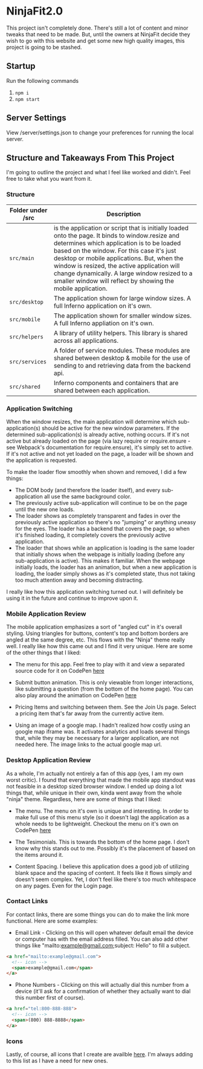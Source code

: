 # NinjaFit2.0

This project isn't completely done. There's still a lot of content and minor tweaks that need to be made. But, until the owners at NinjaFit decide they wish to go with this website and get some new high quality images, this project is going to be stashed. 

## Startup
Run the following commands
1. `npm i`
2. `npm start`

## Server Settings
View /server/settings.json to change your preferences for running the local server.

## Structure and Takeaways From This Project
I'm going to outline the project and what I feel like worked and didn't. Feel free to take what you want from it.

### Structure
| Folder under /src | Description |
| ----------------- | ----------- |
| `src/main` | is the application or script that is initially loaded onto the page. It binds to window.resize and determines which application is to be loaded based on the window. For this case it's just desktop or mobile applications. But, when the window is resized, the active application will change dynamically. A large window resized to a smaller window will reflect by showing the mobile application. |
| `src/desktop` | The application shown for large window sizes. A full Inferno application on it's own. |
| `src/mobile`  | The application shown for smaller window sizes. A full Inferno appliation on it's own. |
| `src/helpers` | A library of utility helpers. This library is shared across all applications. |
| `src/services` | A folder of service modules. These modules are shared between desktop & mobile for the use of sending to and retrieving data from the backend api. |
| `src/shared` | Inferno components and containers that are shared between each application. |

### Application Switching 
When the window resizes, the main application will determine which sub-application(s) should be active for the new window parameters. If the determined sub-application(s) is already active, nothing occurs. If it's not active but already loaded on the page (via lazy require or require.ensure - see Webpack's documentation for require.ensure), it's simply set to active. If it's not active and not yet loaded on the page, a loader will be shown and the application is requested. 

To make the loader flow smoothly when shown and removed, I did a few things:
* The DOM body (and therefore the loader itself), and every sub-application all use the same background color.
* The previously active sub-application will continue to be on the page until the new one loads. 
* The loader shows as completely transparent and fades in over the previously active application so there's no "jumping" or anything uneasy for the eyes. The loader has a backend that covers the page, so when it's finished loading, it completely covers the previously active application.
* The loader that shows while an application is loading is the same loader that initially shows when the webpage is initially loading (before any sub-application is active). This makes it familiar. When the webpage initially loads, the loader has an animation, but when a new application is loading, the loader simply shows as it's completed state, thus not taking too much attention away and becoming distracting.

I really like how this application switching turned out. I will definitely be using it in the future and continue to improve upon it.

### Mobile Application Review
The mobile application emphasizes a sort of "angled cut" in it's overall styling. Using triangles for buttons, content's top and bottom borders are angled at the same degree, etc. This flows with the "Ninja" theme really well. I really like how this came out and I find it very unique. Here are some of the other things that I liked:

* The menu for this app. Feel free to play with it and view a separated source code for it on CodePen [here](https://codepen.io/Kaneda9/pen/NpZGEK)

* Submit button animation. This is only viewable from longer interactions, like submitting a question (from the bottom of the home page). You can also play around the animation on CodePen [here](https://codepen.io/Kaneda9/pen/vZYBBG)

* Pricing Items and switching between them. See the Join Us page. Select a pricing item that's far away from the currently active item.

* Using an image of a google map. I hadn't realized how costly using an google map iframe was. It activates analytics and loads several things that, while they may be necessary for a larger application, are not needed here. The image links to the actual google map url.

### Desktop Application Review
As a whole, I'm actually not entirely a fan of this app (yes, I am my own worst critic). I found that everything that made the mobile app standout was not feasible in a desktop sized browser window. I ended up doing a lot things that, while unique in their own, kinda went away from the whole "ninja" theme. Regardless, here are some of things that I liked:

* The menu. The menu on it's own is unique and interesting. In order to make full use of this menu style (so it doesn't lag) the application as a whole needs to be lightweight. Checkout the menu on it's own on CodePen [here](https://codepen.io/Kaneda9/pen/LyaoBq)

* The Tesimonials. This is towards the bottom of the home page. I don't know why this stands out to me. Possibly it's the placement of based on the items around it.

* Content Spacing. I believe this application does a good job of utilizing blank space and the spacing of content. It feels like it flows simply and doesn't seem complex. Yet, I don't feel like there's too much whitespace on any pages. Even for the Login page.

### Contact Links
For contact links, there are some things you can do to make the link more functional. Here are some examples:

* Email Link - Clicking on this will open whatever default email the device or computer has with the email address filled. You can also add other things like "mailto:example@gmail.com;subject: Hello" to fill a subject.

```html
<a href="mailto:example@gmail.com">
  <!-- icon -->
  <span>example@gmail.com</span>
</a>
```

* Phone Numbers - Clicking on this will actually dial this number from a device (it'll ask for a confirmation of whether they actually want to dial this number first of course).

```html
<a href="tel:800-888-888">
  <!-- icon -->
  <span>(800) 888-8888</span>
</a>
```

### Icons
Lastly, of course, all icons that I create are availble [here](https://codepen.io/Kaneda9/pen/LWEdmr). I'm always adding to this list as I have a need for new ones.
